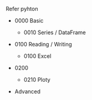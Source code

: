 Refer pyhton 


* 0000 Basic
  * 0010 Series / DataFrame
* 0100 Reading / Writing
  * 0100 Excel

* 0200
  * 0210 Ploty
    
* Advanced
